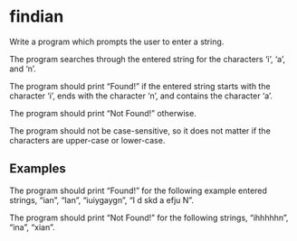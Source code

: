 # findian

Write a program which prompts the user to enter a string. 

The program searches through the entered string for the characters ‘i’, ‘a’, and ‘n’. 

The program should print “Found!” if the entered string starts with the character ‘i’, ends with the character ‘n’, and contains the character ‘a’.

The program should print “Not Found!” otherwise.

The program should not be case-sensitive, so it does not matter if the characters are upper-case or lower-case.

## Examples

The program should print “Found!” for the following example entered strings, “ian”, “Ian”, “iuiygaygn”, “I d skd a efju N”. 

The program should print “Not Found!” for the following strings, “ihhhhhn”, “ina”, “xian”. 